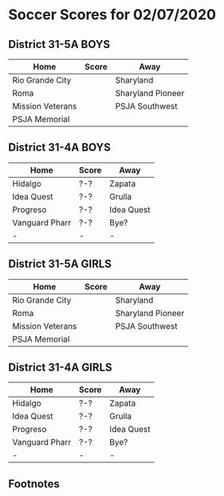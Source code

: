 # Soccer Scores for 02/07/2020 

## District 31-5A BOYS

| Home | Score | Away |
|-|-|-|
| Rio Grande City |  | Sharyland | 
| Roma | | Sharyland Pioneer |
| Mission Veterans | | PSJA Southwest |
| PSJA Memorial | | |

## District 31-4A BOYS

| Home | Score | Away |
|-|-|-|
| Hidalgo | ?-? | Zapata |
| Idea Quest | ?-? | Grulla |
| Progreso | ?-? | Idea Quest |
| Vanguard Pharr | ?-? | Bye? |
|-|-|-|


## District 31-5A GIRLS

| Home | Score | Away |
|-|-|-|
| Rio Grande City |  | Sharyland | 
| Roma | | Sharyland Pioneer |
| Mission Veterans | | PSJA Southwest |
| PSJA Memorial | | |

## District 31-4A GIRLS

| Home | Score | Away |
|-|-|-|
| Hidalgo | ?-? | Zapata |
| Idea Quest | ?-? | Grulla |
| Progreso | ?-? | Idea Quest |
| Vanguard Pharr | ?-? | Bye? |
|-|-|-| 
## Footnotes

[^1]: This is the footnote.
